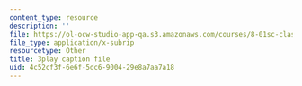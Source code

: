 ```yaml
---
content_type: resource
description: ''
file: https://ol-ocw-studio-app-qa.s3.amazonaws.com/courses/8-01sc-classical-mechanics-fall-2016/4c52cf3f6e6f5dc6900429e8a7aa7a18_vUg50UI1aqs.vtt
file_type: application/x-subrip
resourcetype: Other
title: 3play caption file
uid: 4c52cf3f-6e6f-5dc6-9004-29e8a7aa7a18
---
```

